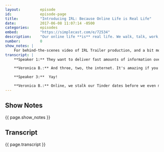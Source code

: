 ```yaml
---
layout:         episode
id:             episode-page
title:          "Introducing IRL: Because Online Life is Real Life"
date:           2017-06-08 11:07:14 -0500
categories:     episodes
embed:          "https://simplecast.com/e/72534"
description:    "Our online life **is** real life. We walk, talk, work, and even love on the Internet – but we don’t always treat it like real life. Host Veronica Belmont sets out to explore this disconnect with stories from the wilds of the Web."
number:         0
show_notes: |
    For behind-the-scenes video of IRL Trailer production, and a bit more about why we're making this podcast, check out our [blog](http://blog.mozilla.org/internetcitizen/2017/06/09/introducing-irl-original-podcast-mozilla/).
transcript: |
    **Speaker 1:** They want to deliver fast amounts of information over the internet, and again, the internet is a series of tubes, tubes, tubes.

    **Veronica B.:** And three, two, the internet. It's amazing if you love pandas, complicated OK Go videos, buying stuff, gifs, jiffs, no, it's gifs, seeing governments toppled by popular uprisings, kittens getting their heads stuck in jars, or watching mean people from high school get middle aged on Facebook, but it's a rough place if you don't like cyberbullying, anonymous threats, fake news, companies stalking your every move, ransomware, identity theft, or getting hacked, getting doxxed, getting catfished ... Maybe we can't have nice things. We just break them or make them too weird or obnoxious to enjoy. So given its current state, I have to ask. Is the internet broken beyond repair? I'm Veronica Belmont, and I'm hosting this brand new podcast for Mozilla. It's called IRL. Yep, that's right, IRL as in In Real Life, because your online life is real life. I think we forget that sometimes because we do stuff online that we wouldn't dare do in meet space. Online, we let companies follow us around as we hop from website to website. In real life, we don't answer the door when someone's trying to sell us cookies. Online, we split up in highly politicized camps. IRL, we could probably talk out our differences over a few beers.

    **Speaker 3:**  Yay!

    **Veronica B.:** Online, we stalk our Tinder dates before we even meet them in person. In real life, we do that and we end up in front of a judge. These days, it feels like the web's at a critical juncture. On IRL, I'll dive into the internet to find out what needs fixing, saving, or made stronger. Together, let's find out how we can fix the internet for good and prove we can have nice things. IRL, an original podcast from Mozilla, launching on June 26th. Find out more at irlpodcast.org. IRL, because online life is real life.
---
```


## Show Notes
<a name="#shownotes"></a>

{{ page.show_notes }}

## Transcript
<a name="#transcript"></a>

{{ page.transcript }}
